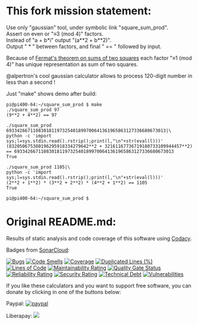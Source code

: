 This fork mission statement:
============================

Use only "gaussian" tool, under symbolic link "square_sum_prod".  
Assert on even or "≡3 (mod 4)" factors.  
Instead of "a + b\*i" output "(a\*\*2 + b\*\*2)".  
Output " * " between factors, and final " == " followed by input.  

Because of [Fermat's theorem on sums of two squares](https://en.wikipedia.org/wiki/Fermat%27s_theorem_on_sums_of_two_squares) each factor "≡1 (mod 4)" has unique representation as sum of two squares.

@alpertron's cool gaussian calculator allows to process 120-digit number in less than a second !

Just "make" shows demo after build:  

    pi@pi400-64:~/square_sum_prod $ make
    ./square_sum_prod 97
    (9**2 + 4**2) == 97
    
    ./square_sum_prod 693342667110830181197325401899700641361965863127336680673013|\
    python -c 'import sys;l=sys.stdin.read().rstrip();print(l,"\n"+str(eval(l)))'
    (832050675380196295918334279642**2 + 32161167736719180733109944457**2) == 693342667110830181197325401899700641361965863127336680673013 
    True
    
    ./square_sum_prod 1105|\
    python -c 'import sys;l=sys.stdin.read().rstrip();print(l,"\n"+str(eval(l)))'
    (2**2 + 1**2) * (3**2 + 2**2) * (4**2 + 1**2) == 1105 
    True
    
    pi@pi400-64:~/square_sum_prod $ 


Original README.md:
===================

Results of static analysis and code coverage of this software using [Codacy](https://app.codacy.com/gh/alpertron/calculators/dashboard).

Badges from [SonarCloud](https://sonarcloud.io/summary/overall?id=alpertron_calculators):

[![Bugs](https://sonarcloud.io/api/project_badges/measure?project=alpertron_calculators&metric=bugs)](https://sonarcloud.io/dashboard?id=alpertron_calculators)
[![Code Smells](https://sonarcloud.io/api/project_badges/measure?project=alpertron_calculators&metric=code_smells)](https://sonarcloud.io/dashboard?id=alpertron_calculators)
[![Coverage](https://sonarcloud.io/api/project_badges/measure?project=alpertron_calculators&metric=coverage)](https://sonarcloud.io/dashboard?id=alpertron_calculators)
[![Duplicated Lines (%)](https://sonarcloud.io/api/project_badges/measure?project=alpertron_calculators&metric=duplicated_lines_density)](https://sonarcloud.io/dashboard?id=alpertron_calculators)
[![Lines of Code](https://sonarcloud.io/api/project_badges/measure?project=alpertron_calculators&metric=ncloc)](https://sonarcloud.io/dashboard?id=alpertron_calculators)
[![Maintainability Rating](https://sonarcloud.io/api/project_badges/measure?project=alpertron_calculators&metric=sqale_rating)](https://sonarcloud.io/dashboard?id=alpertron_calculators)
[![Quality Gate Status](https://sonarcloud.io/api/project_badges/measure?project=alpertron_calculators&metric=alert_status)](https://sonarcloud.io/dashboard?id=alpertron_calculators)
[![Reliability Rating](https://sonarcloud.io/api/project_badges/measure?project=alpertron_calculators&metric=reliability_rating)](https://sonarcloud.io/dashboard?id=alpertron_calculators)
[![Security Rating](https://sonarcloud.io/api/project_badges/measure?project=alpertron_calculators&metric=security_rating)](https://sonarcloud.io/dashboard?id=alpertron_calculators)
[![Technical Debt](https://sonarcloud.io/api/project_badges/measure?project=alpertron_calculators&metric=sqale_index)](https://sonarcloud.io/dashboard?id=alpertron_calculators)
[![Vulnerabilities](https://sonarcloud.io/api/project_badges/measure?project=alpertron_calculators&metric=vulnerabilities)](https://sonarcloud.io/dashboard?id=alpertron_calculators)

If you like these calculators and you want to support free software, you can donate by clicking in one of the buttons below:

Paypal: [![paypal](https://www.paypalobjects.com/en_US/i/btn/btn_donateCC_LG.gif)](https://www.paypal.com/cgi-bin/webscr?cmd=_s-xclick&hosted_button_id=MR65QPWZM5JT6)

Liberapay: [<img src="https://liberapay.com/assets/widgets/donate.svg"/>](https://liberapay.com/alpertron/donate)
